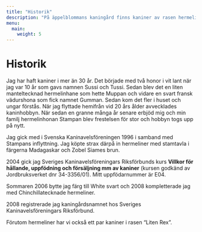 ```yaml
---
title: "Historik"
description: "På äppelblommans kaningård finns kaniner av rasen hermelin i färgerna white svart och chinchillatecknat."
menu:
  main:
    weight: 5
---
```


# Historik

Jag har haft kaniner i mer än 30 år. Det började med två honor i vit lant när jag var 10 år som gavs namnen Sussi och Tussi. Sedan blev det en liten manteltecknad hermelinhane som hette Muppan och vidare en svart fransk vädurshona som fick namnet Gumman. Sedan kom det fler i huset och ungar förstås. När jag flyttade hemifrån vid 20 års ålder avvecklades kaninhobbyn. När sedan en granne många år senare erbjöd mig och min familj hermelinhonan Stampan blev frestelsen för stor och hobbyn togs upp på nytt.

Jag gick med i Svenska Kaninavelsföreningen 1996 i samband med Stampans inflyttning. Jag köpte strax därpå in hermeliner med stamtavla i färgerna Madagaskar och Zobel Siames brun.

2004 gick jag Sveriges Kaninavelsföreningars Riksförbunds kurs **Villkor för hållande, uppfödning och försäljning mm av kaniner** (kursen godkänd av Jordbruksverket dnr 34-3356/01). Mitt uppfödarnummer är E04.

Sommaren 2006 bytte jag färg till White svart och 2008 kompletterade jag med Chinchillatecknade hermeliner.

2008 registrerade jag kaningårdsnamnet hos Sveriges Kaninavelsföreningars Riksförbund.

Förutom hermeliner har vi också ett par kaniner i rasen “Liten Rex”.
